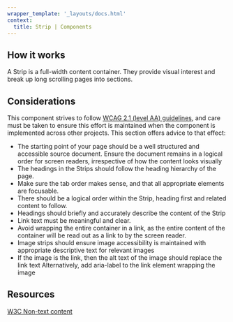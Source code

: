 ```yaml
---
wrapper_template: '_layouts/docs.html'
context:
  title: Strip | Components
---
```


## How it works

A Strip is a full-width content container. They provide visual interest and break up long scrolling pages into sections.

## Considerations

This component strives to follow [WCAG 2.1 (level AA) guidelines](https://www.w3.org/TR/WCAG21/), and care must be taken to ensure this effort is maintained when the component is implemented across other projects. This section offers advice to that effect:

- The starting point of your page should be a well structured and accessible source document. Ensure the document remains in a logical order for screen readers, irrespective of how the content looks visually
- The headings in the Strips should follow the heading hierarchy of the page.
- Make sure the tab order makes sense, and that all appropriate elements are focusable.
- There should be a logical order within the Strip, heading first and related content to follow.
- Headings should briefly and accurately describe the content of the Strip
- Link text must be meaningful and clear.
- Avoid wrapping the entire container in a link, as the entire content of the container will be read out as a link to by the screen reader.
- Image strips should ensure image accessibility is maintained with appropriate descriptive text for relevant images
- If the image is the link, then the alt text of the image should replace the link text Alternatively, add aria-label to the link element wrapping the image

## Resources

[W3C Non-text content](https://www.w3.org/TR/UNDERSTANDING-WCAG20/text-equiv-all.html)
